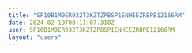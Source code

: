 ```yaml
---
title: "SP10B1M9ER932T3KZTZPBSP1ENHEEZRBPE12166RM"
date: 2024-02-19T08:11:07.310Z
user: SP10B1M9ER932T3KZTZPBSP1ENHEEZRBPE12166RM
layout: "users"
---
```

    